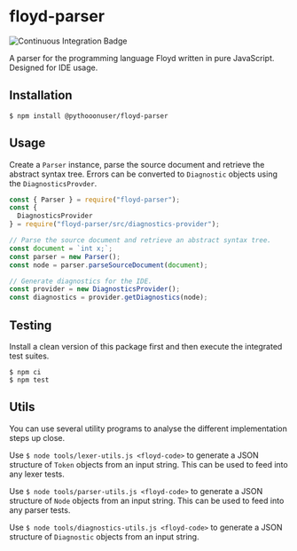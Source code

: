 # floyd-parser

![Continuous Integration Badge](https://github.com/pythooonuser/floyd-parser/workflows/Continuous%20Integration/badge.svg)

A parser for the programming language Floyd written in pure JavaScript. Designed for IDE usage.

## Installation

`$ npm install @pythooonuser/floyd-parser`

## Usage

Create a `Parser` instance, parse the source document and retrieve the abstract syntax tree. Errors can be converted to `Diagnostic` objects using the `DiagnosticsProvder`.

```js
const { Parser } = require("floyd-parser");
const {
  DiagnosticsProvider
} = require("floyd-parser/src/diagnostics-provider");

// Parse the source document and retrieve an abstract syntax tree.
const document = `int x;`;
const parser = new Parser();
const node = parser.parseSourceDocument(document);

// Generate diagnostics for the IDE.
const provider = new DiagnosticsProvider();
const diagnostics = provider.getDiagnostics(node);
```

## Testing

Install a clean version of this package first and then execute the integrated test suites.

```
$ npm ci
$ npm test
```

## Utils

You can use several utility programs to analyse the different implementation steps up close.

Use `$ node tools/lexer-utils.js <floyd-code>` to generate a JSON structure of `Token` objects from an input string. This can be used to feed into any lexer tests.

Use `$ node tools/parser-utils.js <floyd-code>` to generate a JSON structure of `Node` objects from an input string. This can be used to feed into any parser tests.

Use `$ node tools/diagnostics-utils.js <floyd-code>` to generate a JSON structure of `Diagnostic` objects from an input string.
